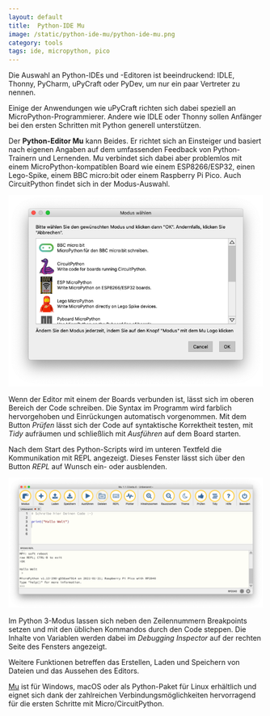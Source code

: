 ```yaml
---
layout: default
title:  Python-IDE Mu
image: /static/python-ide-mu/python-ide-mu.png
category: tools
tags: ide, micropython, pico
---
```


Die Auswahl an Python-IDEs und -Editoren ist beeindruckend: IDLE, Thonny, PyCharm, uPyCraft oder PyDev, um nur ein paar Vertreter zu nennen.

Einige der Anwendungen wie uPyCraft richten sich dabei speziell an MicroPython-Programmierer. Andere wie IDLE oder Thonny sollen Anfänger bei den ersten Schritten mit Python generell unterstützen.

Der **Python-Editor Mu** kann Beides. Er richtet sich an Einsteiger und basiert nach eigenen Angaben  auf dem umfassenden Feedback von Python-Trainern und Lernenden. Mu verbindet sich dabei aber problemlos mit einem MicroPython-kompatiblen Board wie einem ESP8266/ESP32, einen Lego-Spike, einem BBC micro:bit oder einem Raspberry Pi Pico.  Auch CircuitPython findet sich  in der Modus-Auswahl.

<img src="/static/python-ide-mu/mu-modus.png" alt="Auswahl des Modus in der Python-IDE Mu" class="img-fluid">

Wenn der Editor mit einem der Boards verbunden ist, lässt sich im oberen Bereich der Code schreiben. Die Syntax im Programm wird farblich hervorgehoben und Einrückungen automatisch vorgenommen. Mit dem Button _Prüfen_ lässt sich der Code auf syntaktische Korrektheit testen, mit _Tidy_ aufräumen und schließlich mit _Ausführen_ auf dem Board starten.

Nach dem Start des Python-Scripts wird im unteren Textfeld die Kommunikation mit REPL angezeigt. Dieses Fenster lässt sich über den Button _REPL_ auf Wunsch ein- oder ausblenden.

<img src="/static/python-ide-mu/mu-repl.png" alt="REPL-Feld in Mu" class="img-fluid">

Im Python 3-Modus lassen sich neben den Zeilennummern Breakpoints setzen und mit den üblichen Kommandos durch den Code steppen. Die Inhalte von Variablen werden dabei im _Debugging Inspector_ auf der rechten Seite des Fensters angezeigt.

Weitere Funktionen betreffen das Erstellen, Laden und Speichern von Dateien und das Aussehen des Editors.

[Mu](https://codewith.mu) ist für Windows, macOS oder als Python-Paket für Linux erhältlich und eignet sich dank der zahlreichen Verbindungsmöglichkeiten hervorragend für die ersten Schritte mit Micro/CircuitPython.
